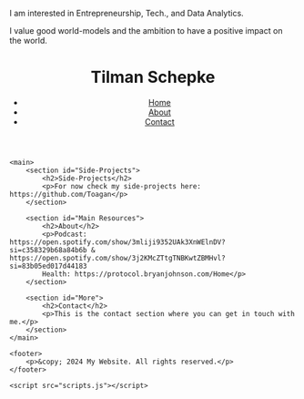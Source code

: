 I am interested in Entrepreneurship, Tech., and Data Analytics. 

I value good world-models and the ambition to have a positive impact on the world.

<html lang="en">
<head>
    <meta charset="UTF-8">
    <meta name="viewport" content="width=device-width, initial-scale=1.0">
    <title>My Website</title>
    <link rel="stylesheet" href="styles.css">
</head>
<body>
    <header>
        <h1>Tilman Schepke</h1>
        <nav>
            <ul>
                <li><a href="#Side-Projects">Home</a></li>
                <li><a href="#Main resources that have provided value to me">About</a></li>
                <li><a href="#More">Contact</a></li>
            </ul>
        </nav>
    </header>
    
    <main>
        <section id="Side-Projects">
            <h2>Side-Projects</h2>
            <p>For now check my side-projects here: https://github.com/Toagan</p>
        </section>

        <section id="Main Resources">
            <h2>About</h2>
            <p>Podcast: https://open.spotify.com/show/3mliji9352UAk3XnWElnDV?si=c358329b68a84b6b & https://open.spotify.com/show/3j2KMcZTtgTNBKwtZBMHvl?si=83b05ed017d44183
            Health: https://protocol.bryanjohnson.com/Home</p>
        </section>

        <section id="More">
            <h2>Contact</h2>
            <p>This is the contact section where you can get in touch with me.</p>
        </section>
    </main>

    <footer>
        <p>&copy; 2024 My Website. All rights reserved.</p>
    </footer>

    <script src="scripts.js"></script>
</body>
</html>
